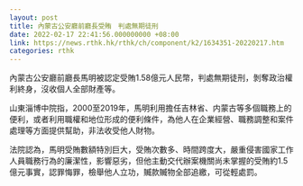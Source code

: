 ```yaml
---
layout: post
title: 內蒙古公安廳前廳長受賄　判處無期徒刑
date: 2022-02-17 22:41:56.000000000 +08:00
link: https://news.rthk.hk/rthk/ch/component/k2/1634351-20220217.htm
categories: rthk
---
```


內蒙古公安廳前廳長馬明被認定受賄1.58億元人民幣，判處無期徒刑，剝奪政治權利終身，沒收個人全部財產等。

山東淄博中院指，2000至2019年，馬明利用擔任吉林省、内蒙古等多個職務上的便利，或者利用職權和地位形成的便利條件，為他人在企業經營、職務調整和案件處理等方面提供幫助，非法收受他人財物。

法院認為，馬明受賄數額特別巨大，受賄次數多、時間跨度大，嚴重侵害國家工作人員職務行為的廉潔性，影響惡劣，但他主動交代辦案機關尚未掌握的受賄約1.5億元事實，認罪悔罪，檢舉他人立功，贓款贓物全部追繳，可從輕處罰。
